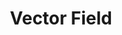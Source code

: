 ---
layout: post
title:  "Vector Field"
description: "Visualizes a vector field"
href: "https://staplecactus764.github.io/vector-field/"
---